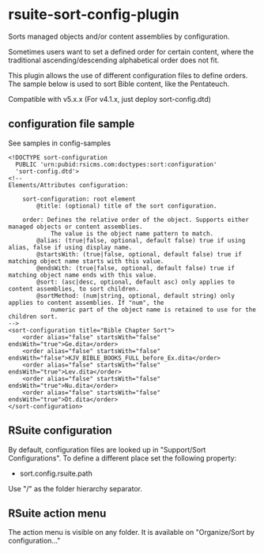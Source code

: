 # rsuite-sort-config-plugin

Sorts managed objects and/or content assemblies by configuration.

Sometimes users want to set a defined order for certain content, where the traditional ascending/descending alphabetical order does not fit.

This plugin allows the use of different configuration files to define orders. The sample below is used to sort Bible content, like the Pentateuch. 

Compatible with v5.x.x (For v4.1.x, just deploy sort-config.dtd)

## configuration file sample

See samples in config-samples

```
<!DOCTYPE sort-configuration
  PUBLIC 'urn:pubid:rsicms.com:doctypes:sort:configuration'
  'sort-config.dtd'>
<!-- 
Elements/Attributes configuration:
	
	sort-configuration: root element
		@title: (optional) title of the sort configuration.
	
	order: Defines the relative order of the object. Supports either managed objects or content assemblies.
			The value is the object name pattern to match.
		@alias: (true|false, optional, default false) true if using alias, false if using display name.
		@startsWith: (true|false, optional, default false) true if matching object name starts with this value.
		@endsWith: (true|false, optional, default false) true if matching object name ends with this value.
		@sort: (asc|desc, optional, default asc) only applies to content assemblies, to sort children.
		@sortMethod: (num|string, optional, default string) only applies to content assemblies. If "num", the
			numeric part of the object name is retained to use for the children sort.
-->
<sort-configuration title="Bible Chapter Sort">
	<order alias="false" startsWith="false" endsWith="true">Ge.dita</order>
	<order alias="false" startsWith="false" endsWith="false">KJV_BIBLE_BOOKS_FULL_before_Ex.dita</order>
	<order alias="false" startsWith="false" endsWith="true">Lev.dita</order>
	<order alias="false" startsWith="false" endsWith="true">Nu.dita</order>
	<order alias="false" startsWith="false" endsWith="true">Dt.dita</order>
</sort-configuration>

```

## RSuite configuration

By default, configuration files are looked up in "Support/Sort Configurations". To define a different place set the following property: 
* sort.config.rsuite.path

Use "/" as the folder hierarchy separator.

## RSuite action menu

The action menu is visible on any folder. It is available on "Organize/Sort by configuration..."
